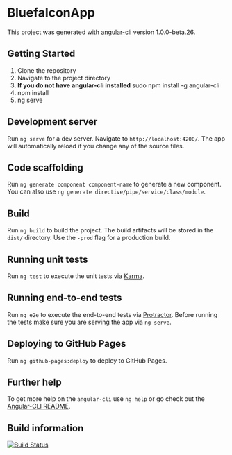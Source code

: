 # BluefalconApp

This project was generated with [angular-cli](https://github.com/angular/angular-cli) version 1.0.0-beta.26.

## Getting Started

1. Clone the repository
2. Navigate to the project directory
3. **If you do not have angular-cli installed** sudo npm install -g angular-cli
4. npm install
5. ng serve

## Development server
Run `ng serve` for a dev server. Navigate to `http://localhost:4200/`. The app will automatically reload if you change any of the source files.

## Code scaffolding

Run `ng generate component component-name` to generate a new component. You can also use `ng generate directive/pipe/service/class/module`.

## Build

Run `ng build` to build the project. The build artifacts will be stored in the `dist/` directory. Use the `-prod` flag for a production build.

## Running unit tests

Run `ng test` to execute the unit tests via [Karma](https://karma-runner.github.io).

## Running end-to-end tests

Run `ng e2e` to execute the end-to-end tests via [Protractor](http://www.protractortest.org/).
Before running the tests make sure you are serving the app via `ng serve`.

## Deploying to GitHub Pages

Run `ng github-pages:deploy` to deploy to GitHub Pages.

## Further help

To get more help on the `angular-cli` use `ng help` or go check out the [Angular-CLI README](https://github.com/angular/angular-cli/blob/master/README.md).

## Build information
[![Build Status](https://travis-ci.org/chopchopmasteronion/bluefalcon.svg?branch=master)](https://travis-ci.org/chopchopmasteronion/bluefalcon)
